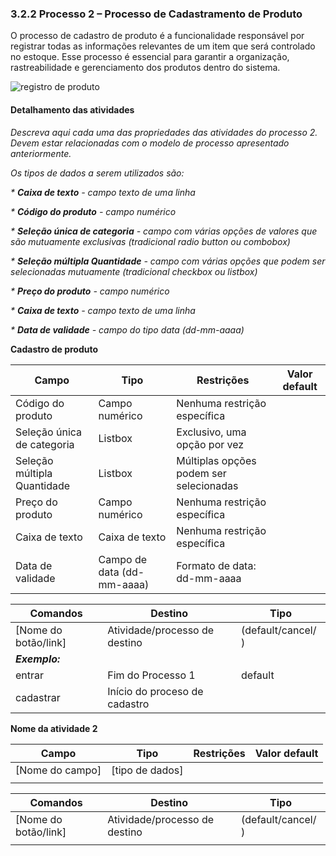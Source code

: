 ### 3.2.2 Processo 2 – Processo de Cadastramento de Produto

O processo de cadastro de produto é a funcionalidade responsável por registrar todas as informações relevantes de um item que será controlado no estoque. Esse processo é essencial para garantir a organização, rastreabilidade e gerenciamento dos produtos dentro do sistema.

![registro de produto](https://github.com/user-attachments/assets/653a89fc-71a7-493d-b0c7-0873a38f3610)

#### Detalhamento das atividades

_Descreva aqui cada uma das propriedades das atividades do processo 2. 
Devem estar relacionadas com o modelo de processo apresentado anteriormente._

_Os tipos de dados a serem utilizados são:_

_* **Caixa de texto** - campo texto de uma linha_

_* **Código do produto** - campo numérico_

_* **Seleção única de categoria** - campo com várias opções de valores que são mutuamente exclusivas (tradicional radio button ou combobox)_

_* **Seleção múltipla Quantidade** - campo com várias opções que podem ser selecionadas mutuamente (tradicional checkbox ou listbox)_

_* **Preço do produto** - campo numérico_

_* **Caixa de texto** - campo texto de uma linha_

_* **Data de validade** - campo do tipo data (dd-mm-aaaa)_

**Cadastro de produto**

| **Campo**            | **Tipo**                 | **Restrições**                             | **Valor default** |
| -------------------- | ------------------------ | ------------------------------------------ | ----------------- |
| Código do produto    | Campo numérico           | Nenhuma restrição específica               |                   |
| Seleção única de categoria | Listbox                | Exclusivo, uma opção por vez               |                   |
| Seleção múltipla Quantidade | Listbox               | Múltiplas opções podem ser selecionadas    |                   |
| Preço do produto     | Campo numérico           | Nenhuma restrição específica               |                   |
| Caixa de texto       | Caixa de texto           | Nenhuma restrição específica               |                   |
| Data de validade     | Campo de data (dd-mm-aaaa) | Formato de data: dd-mm-aaaa              |                   |


| **Comandos**         |  **Destino**                   | **Tipo** |
| ---                  | ---                            | ---               |
| [Nome do botão/link] | Atividade/processo de destino  | (default/cancel/  ) |
| ***Exemplo:***       |                                |                   |
| entrar               | Fim do Processo 1              | default           |
| cadastrar            | Início do proceso de cadastro  |                   |


**Nome da atividade 2**

| **Campo**       | **Tipo**         | **Restrições** | **Valor default** |
| ---             | ---              | ---            | ---               |
| [Nome do campo] | [tipo de dados]  |                |                   |
|                 |                  |                |                   |

| **Comandos**         |  **Destino**                   | **Tipo**          |
| ---                  | ---                            | ---               |
| [Nome do botão/link] | Atividade/processo de destino  | (default/cancel/  ) |
|                      |                                |                   |
